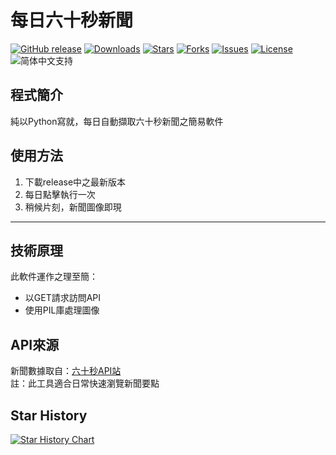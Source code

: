 # 每日六十秒新聞

[![GitHub release](https://img.shields.io/github/v/release/GongSunFangYun/EverydayNews?style=flat-square)]()
[![Downloads](https://img.shields.io/github/downloads/GongSunFangYun/EverydayNews/total?style=flat-square)]()
[![Stars](https://img.shields.io/github/stars/GongSunFangYun/EverydayNews?style=flat-square)]()
[![Forks](https://img.shields.io/github/forks/GongSunFangYun/EverydayNews?style=flat-square)]()
[![Issues](https://img.shields.io/github/issues/GongSunFangYun/EverydayNews?style=flat-square)]()
[![License](https://img.shields.io/github/license/GongSunFangYun/EverydayNews?style=flat-square)]()
![简体中文支持](https://img.shields.io/badge/简体中文-支持-ff8c00?style=flat-square&labelColor=ff8c00&color=ffd700)

## 程式簡介
純以Python寫就，每日自動擷取六十秒新聞之簡易軟件

## 使用方法
1. 下載release中之最新版本
2. 每日點擊執行一次
3. 稍候片刻，新聞圖像即現
---
## 技術原理
此軟件運作之理至簡：
- 以GET請求訪問API
- 使用PIL庫處理圖像

## API來源
新聞數據取自：[六十秒API站](https://jx.iqfk.top/)  
註：此工具適合日常快速瀏覽新聞要點

## Star History

<a href="https://www.star-history.com/#GongSunFangYun/EverydayNews&Date">
 <picture>
   <source media="(prefers-color-scheme: dark)" srcset="https://api.star-history.com/svg?repos=GongSunFangYun/EverydayNews&type=Date&theme=dark" />
   <source media="(prefers-color-scheme: light)" srcset="https://api.star-history.com/svg?repos=GongSunFangYun/EverydayNews&type=Date" />
   <img alt="Star History Chart" src="https://api.star-history.com/svg?repos=GongSunFangYun/EverydayNews&type=Date" />
 </picture>
</a>
